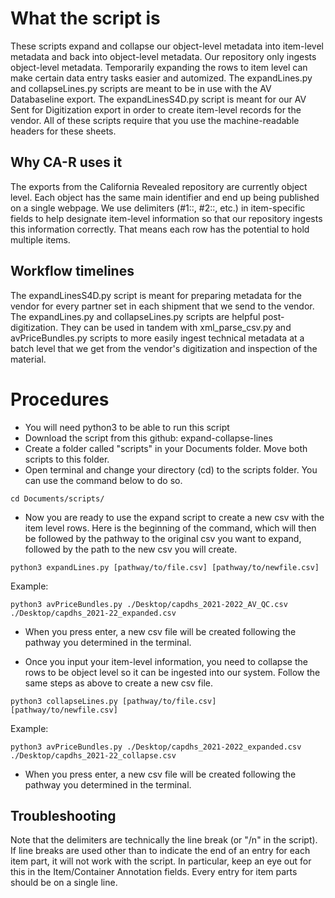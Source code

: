 # What the script is
These scripts expand and collapse our object-level metadata into item-level metadata and back into object-level metadata. Our repository only ingests object-level metadata. Temporarily expanding the rows to item level can make certain data entry tasks easier and automized. The expandLines.py and collapseLines.py scripts are meant to be in use with the AV Databaseline export. The expandLinesS4D.py script is meant for our AV Sent for Digitization export in order to create item-level records for the vendor. All of these scripts require that you use the machine-readable headers for these sheets.
## Why CA-R uses it
The exports from the California Revealed repository are currently object level. Each object has the same main identifier and end up being published on a single webpage. We use delimiters (#1::, #2::, etc.) in item-specific fields to help designate item-level information so that our repository ingests this information correctly. That means each row has the potential to hold multiple items.
## Workflow timelines
The expandLinesS4D.py script is meant for preparing metadata for the vendor for every partner set in each shipment that we send to the vendor. The expandLines.py and collapseLines.py scripts are helpful post-digitization. They can be used in tandem with xml_parse_csv.py and avPriceBundles.py scripts to more easily ingest technical metadata at a batch level that we get from the vendor's digitization and inspection of the material.
# Procedures
- You will need python3 to be able to run this script
- Download the script from this github: expand-collapse-lines
- Create a folder called "scripts" in your Documents folder. Move both scripts to this folder.
- Open terminal and change your directory (cd) to the scripts folder. You can use the command below to do so.
```
cd Documents/scripts/
```
- Now you are ready to use the expand script to create a new csv with the item level rows. Here is the beginning of the command, which will then be followed by the pathway to the original csv you want to expand, followed by the path to the new csv you will create. 
```
python3 expandLines.py [pathway/to/file.csv] [pathway/to/newfile.csv]
```
Example:
```
python3 avPriceBundles.py ./Desktop/capdhs_2021-2022_AV_QC.csv ./Desktop/capdhs_2021-22_expanded.csv 
```
- When you press enter, a new csv file will be created following the pathway you determined in the terminal. 

- Once you input your item-level information, you need to collapse the rows to be object level so it can be ingested into our system. Follow the same steps as above to create a new csv file. 
```
python3 collapseLines.py [pathway/to/file.csv] [pathway/to/newfile.csv]
```
Example:
```
python3 avPriceBundles.py ./Desktop/capdhs_2021-2022_expanded.csv ./Desktop/capdhs_2021-22_collapse.csv 
```
- When you press enter, a new csv file will be created following the pathway you determined in the terminal.
## Troubleshooting
Note that the delimiters are technically the line break (or "/n" in the script). If line breaks are used other than to indicate the end of an entry for each item part, it will not work with the script. In particular, keep an eye out for this in the Item/Container Annotation fields. Every entry for item parts should be on a single line.
